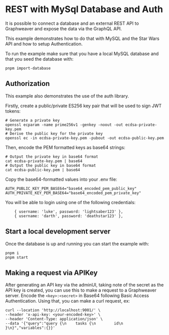 # REST with MySql Database and Auth

It is possible to connect a database and an external REST API to Graphweaver and expose the data via the GraphQL API.

This example demonstrates how to do that with MySQL and the Star Wars API and how to setup Authentication.

To run the example make sure that you have a local MySQL database and that you seed the database with:

`pnpm import-database`

## Authorization

This example also demonstrates the use of the auth library.

Firstly, create a public/private ES256 key pair that will be used to sign JWT tokens:

```
# Generate a private key
openssl ecparam -name prime256v1 -genkey -noout -out ecdsa-private-key.pem
# Derive the public key for the private key
openssl ec -in ecdsa-private-key.pem -pubout -out ecdsa-public-key.pem
```

Then, encode the PEM formatted keys as base64 strings:

```
# Output the private key in base64 format
cat ecdsa-private-key.pem | base64
# Output the public key in base64 format
cat ecdsa-public-key.pem | base64
```

Copy the base64-formatted values into your .env file:

```
AUTH_PUBLIC_KEY_PEM_BASE64="base64_encoded_pem_public_key"
AUTH_PRIVATE_KEY_PEM_BASE64="base64_encoded_pem_private_key"
```

You will be able to login using one of the following credentials:

```
    { username: 'luke', password: 'lightsaber123' },
    { username: 'darth', password: 'deathstar123' },
```

## Start a local development server

Once the database is up and running you can start the example with:

```
pnpm i
pnpm start
```

## Making a request via APIKey

After generating an API key via the adminUI, taking note of the secret as the API key is created, you can use this to make a request to a Graphweaver server.
Encode the `<key>:<secret>` in Base64 following Basic Access Authentication. Using that, you can make a curl request, ex:

```
curl --location 'http://localhost:9001/' \
--header 'x-api-key: <your-encoded-key>' \
--header 'Content-Type: application/json' \
--data '{"query":"query {\n    tasks {\n        id\n    }\n}","variables":{}}'
```
